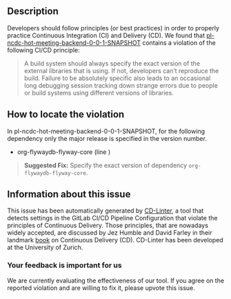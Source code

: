 
## Description
Developers should follow principles (or best practices) in order to properly practice Continuous Integration (CI) and Delivery (CD).
We found that [pl-ncdc-hot-meeting-backend-0-0-1-SNAPSHOT](https://gitlab.com/foxmr/meetroomfun/blob/master/.gitlab-ci.yml) contains a violation of the following CI/CD principle:

> A build system should always specify the exact version of the external libraries that is using.
If not, developers can’t reproduce the build. Failure to be absolutely specific also leads to an occasional long debugging session tracking down strange errors due to people or build systems using different versions of libraries.

## How to locate the violation

In pl-ncdc-hot-meeting-backend-0-0-1-SNAPSHOT, for the following dependency only the major release is specified in the version number.

* org-flywaydb-flyway-core (line )

> **Suggested Fix:** Specify the exact version of dependency `org-flywaydb-flyway-core`.

## Information about this issue

This issue has been automatically generated by [CD-Linter](https://gitlab.com/Jancso/configuration-analytics), a tool that detects settings in the GitLab CI/CD Pipeline Configuration that violate the principles of Continuous Delivery. Those principles, that are nowadays widely accepted, are discussed by Jez Humble and David Farley in their landmark [book](https://www.oreilly.com/library/view/continuous-delivery-reliable/9780321670250/) on Continuous Delivery (CD). CD-Linter has been developed at the University of Zurich.

### Your feedback is important for us
We are currently evaluating the effectiveness of our tool. If you agree on the reported violation and are willing to fix it, please upvote this issue.